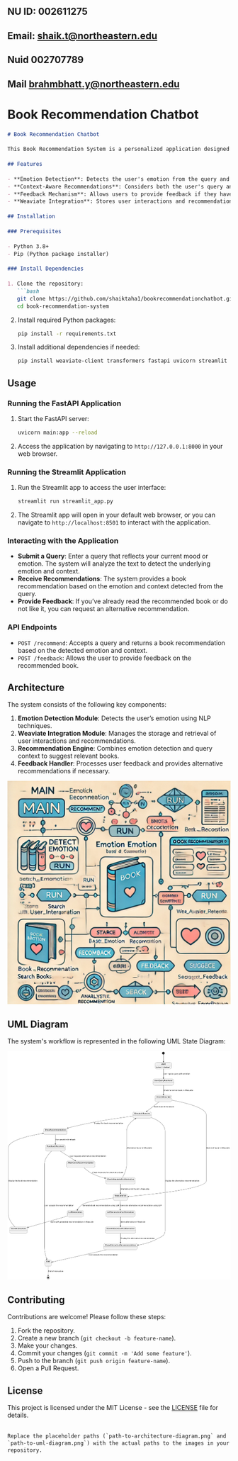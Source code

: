 ## NU ID: 002611275
## Email: shaik.t@northeastern.edu

## Nuid 002707789
## Mail brahmbhatt.y@northeastern.edu

# Book Recommendation Chatbot
```markdown
# Book Recommendation Chatbot

This Book Recommendation System is a personalized application designed to suggest books to users based on their emotions and query context. The system uses natural language processing (NLP), sentiment analysis, and context-aware techniques to provide relevant book recommendations. It integrates with Weaviate, a vector search engine, for storing and retrieving user interactions and recommendations.

## Features

- **Emotion Detection**: Detects the user's emotion from the query and uses it to tailor book recommendations.
- **Context-Aware Recommendations**: Considers both the user's query and detected emotion to recommend books.
- **Feedback Mechanism**: Allows users to provide feedback if they have already read a book or do not like the recommendation, leading to an alternative suggestion.
- **Weaviate Integration**: Stores user interactions and recommendations in Weaviate, enabling efficient retrieval for similar future queries.

## Installation

### Prerequisites

- Python 3.8+
- Pip (Python package installer)

### Install Dependencies

1. Clone the repository:
   ```bash
   git clone https://github.com/shaiktaha1/bookrecommendationchatbot.git
   cd book-recommendation-system
   ```

2. Install required Python packages:
   ```bash
   pip install -r requirements.txt
   ```

3. Install additional dependencies if needed:
   ```bash
   pip install weaviate-client transformers fastapi uvicorn streamlit
   ```

## Usage

### Running the FastAPI Application

1. Start the FastAPI server:
   ```bash
   uvicorn main:app --reload
   ```

2. Access the application by navigating to `http://127.0.0.1:8000` in your web browser.

### Running the Streamlit Application

1. Run the Streamlit app to access the user interface:
   ```bash
   streamlit run streamlit_app.py
   ```

2. The Streamlit app will open in your default web browser, or you can navigate to `http://localhost:8501` to interact with the application.

### Interacting with the Application

- **Submit a Query**: Enter a query that reflects your current mood or emotion. The system will analyze the text to detect the underlying emotion and context.
- **Receive Recommendations**: The system provides a book recommendation based on the emotion and context detected from the query.
- **Provide Feedback**: If you’ve already read the recommended book or do not like it, you can request an alternative recommendation.
  
### API Endpoints

- `POST /recommend`: Accepts a query and returns a book recommendation based on the detected emotion and context.
- `POST /feedback`: Allows the user to provide feedback on the recommended book.

## Architecture

The system consists of the following key components:

1. **Emotion Detection Module**: Detects the user’s emotion using NLP techniques.
2. **Weaviate Integration Module**: Manages the storage and retrieval of user interactions and recommendations.
3. **Recommendation Engine**: Combines emotion detection and query context to suggest relevant books.
4. **Feedback Handler**: Processes user feedback and provides alternative recommendations if necessary.

![Architecture Diagram](path-to-architecture-diagram.png)

## UML Diagram

The system's workflow is represented in the following UML State Diagram:

![UML Diagram](path-to-uml-diagram.png)

## Contributing

Contributions are welcome! Please follow these steps:

1. Fork the repository.
2. Create a new branch (`git checkout -b feature-name`).
3. Make your changes.
4. Commit your changes (`git commit -m 'Add some feature'`).
5. Push to the branch (`git push origin feature-name`).
6. Open a Pull Request.

## License

This project is licensed under the MIT License - see the [LICENSE](LICENSE) file for details.

```

Replace the placeholder paths (`path-to-architecture-diagram.png` and `path-to-uml-diagram.png`) with the actual paths to the images in your repository.

